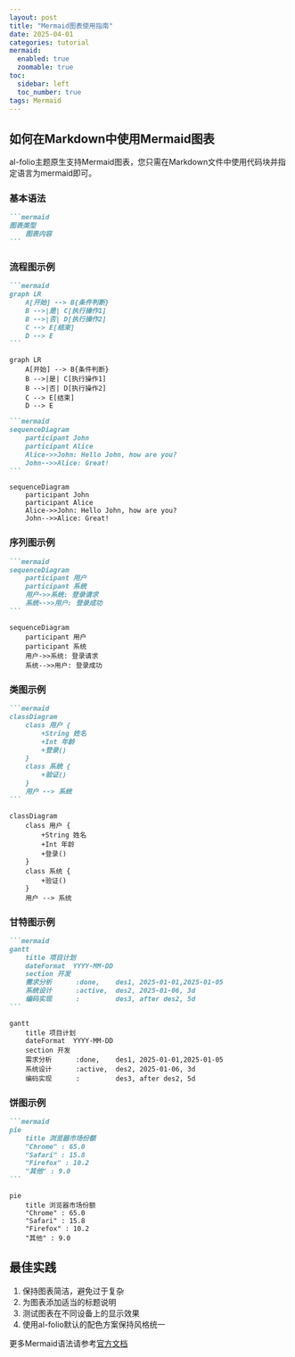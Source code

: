 ```yaml
---
layout: post
title: "Mermaid图表使用指南"
date: 2025-04-01
categories: tutorial
mermaid:
  enabled: true
  zoomable: true
toc:
  sidebar: left
  toc_number: true
tags: Mermaid
---
```


## 如何在Markdown中使用Mermaid图表

al-folio主题原生支持Mermaid图表，您只需在Markdown文件中使用代码块并指定语言为mermaid即可。

### 基本语法

````markdown
```mermaid
图表类型
    图表内容
```
````

### 流程图示例

````markdown
```mermaid
graph LR
    A[开始] --> B{条件判断}
    B -->|是| C[执行操作1]
    B -->|否| D[执行操作2]
    C --> E[结束]
    D --> E
```
````

```mermaid
graph LR
    A[开始] --> B{条件判断}
    B -->|是| C[执行操作1]
    B -->|否| D[执行操作2]
    C --> E[结束]
    D --> E
```


````markdown
```mermaid
sequenceDiagram
    participant John
    participant Alice
    Alice->>John: Hello John, how are you?
    John-->>Alice: Great!
```
````

```mermaid
sequenceDiagram
    participant John
    participant Alice
    Alice->>John: Hello John, how are you?
    John-->>Alice: Great!
```

### 序列图示例

````markdown
```mermaid
sequenceDiagram
    participant 用户
    participant 系统
    用户->>系统: 登录请求
    系统-->>用户: 登录成功
```
````

```mermaid
sequenceDiagram
    participant 用户
    participant 系统
    用户->>系统: 登录请求
    系统-->>用户: 登录成功
```

### 类图示例

````markdown
```mermaid
classDiagram
    class 用户 {
        +String 姓名
        +Int 年龄
        +登录()
    }
    class 系统 {
        +验证()
    }
    用户 --> 系统
```
````

```mermaid
classDiagram
    class 用户 {
        +String 姓名
        +Int 年龄
        +登录()
    }
    class 系统 {
        +验证()
    }
    用户 --> 系统
```

### 甘特图示例

````markdown
```mermaid
gantt
    title 项目计划
    dateFormat  YYYY-MM-DD
    section 开发
    需求分析      :done,    des1, 2025-01-01,2025-01-05
    系统设计      :active,  des2, 2025-01-06, 3d
    编码实现      :         des3, after des2, 5d
```
````

```mermaid
gantt
    title 项目计划
    dateFormat  YYYY-MM-DD
    section 开发
    需求分析      :done,    des1, 2025-01-01,2025-01-05
    系统设计      :active,  des2, 2025-01-06, 3d
    编码实现      :         des3, after des2, 5d
```

### 饼图示例

````markdown
```mermaid
pie
    title 浏览器市场份额
    "Chrome" : 65.0
    "Safari" : 15.8
    "Firefox" : 10.2
    "其他" : 9.0
```
````

```mermaid
pie
    title 浏览器市场份额
    "Chrome" : 65.0
    "Safari" : 15.8
    "Firefox" : 10.2
    "其他" : 9.0
```

## 最佳实践

1. 保持图表简洁，避免过于复杂
2. 为图表添加适当的标题说明
3. 测试图表在不同设备上的显示效果
4. 使用al-folio默认的配色方案保持风格统一

更多Mermaid语法请参考[官方文档](https://mermaid.js.org/)